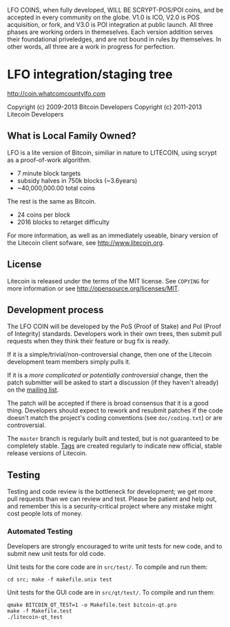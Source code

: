 LFO COINS, when fully developed, WILL BE SCRYPT-POS/POI coins, and be accepted in every community on the globe.
V1.0 is ICO, V2.0 is POS acquisition, or fork, and V3.0 is POI integration at public launch. All three phases are working orders in themeselves. Each version addition serves their foundational priveledges, and are not bound in rules by themselves. In other words, all three are a work in progress for perfection.

LFO integration/staging tree
================================

http://coin.whatcomcountylfo.com

Copyright (c) 2009-2013 Bitcoin Developers
Copyright (c) 2011-2013 Litecoin Developers

What is Local Family Owned?
----------------

LFO is a lite version of Bitcoin, similiar in nature to LITECOIN, using scrypt as a proof-of-work algorithm.
 - 7 minute block targets
 - subsidy halves in 750k blocks (~3.6years)
 - ~40,000,000.00 total coins

The rest is the same as Bitcoin.
 - 24 coins per block
 - 2016 blocks to retarget difficulty

For more information, as well as an immediately useable, binary version of
the Litecoin client sofware, see http://www.litecoin.org.

License
-------

Litecoin is released under the terms of the MIT license. See `COPYING` for more
information or see http://opensource.org/licenses/MIT.

Development process
-------------------
The LFO COIN will be developed by the PoS (Proof of Stake) and PoI (Proof of Integrity) standards.
Developers work in their own trees, then submit pull requests when they think
their feature or bug fix is ready.

If it is a simple/trivial/non-controversial change, then one of the Litecoin
development team members simply pulls it.

If it is a *more complicated or potentially controversial* change, then the patch
submitter will be asked to start a discussion (if they haven't already) on the
[mailing list](http://sourceforge.net/mailarchive/forum.php?forum_name=bitcoin-development).

The patch will be accepted if there is broad consensus that it is a good thing.
Developers should expect to rework and resubmit patches if the code doesn't
match the project's coding conventions (see `doc/coding.txt`) or are
controversial.

The `master` branch is regularly built and tested, but is not guaranteed to be
completely stable. [Tags](https://github.com/bitcoin/bitcoin/tags) are created
regularly to indicate new official, stable release versions of Litecoin.

Testing
-------

Testing and code review is the bottleneck for development; we get more pull
requests than we can review and test. Please be patient and help out, and
remember this is a security-critical project where any mistake might cost people
lots of money.

### Automated Testing

Developers are strongly encouraged to write unit tests for new code, and to
submit new unit tests for old code.

Unit tests for the core code are in `src/test/`. To compile and run them:

    cd src; make -f makefile.unix test

Unit tests for the GUI code are in `src/qt/test/`. To compile and run them:

    qmake BITCOIN_QT_TEST=1 -o Makefile.test bitcoin-qt.pro
    make -f Makefile.test
    ./litecoin-qt_test
    
    


